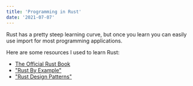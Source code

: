 ```yaml
---
title: 'Programming in Rust'
date: '2021-07-07'
---
```


Rust has a pretty steep learning curve, but once you learn you can easily use import
for most programming applications.

Here are some resources I used to learn Rust:
- [The Official Rust Book](https://doc.rust-lang.org/book/)
- ["Rust By Example"](https://doc.rust-lang.org/stable/rust-by-example/)
- ["Rust Design Patterns"](https://rust-unofficial.github.io/patterns/)
